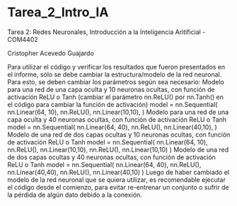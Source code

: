 # Tarea_2_Intro_IA

Tarea 2: Redes Neuronales, Introducción a la Inteligencia Aritificial - COM4402

Cristopher Acevedo Guajardo <br>


Para utilizar el código y verificar los resultados que fueron presentados en el informe, sólo se debe cambiar la estructura/modelo de la red neuronal.
Para esto, se deben cambiar los parámetros según sea necesario:
Modelo para una red de una capa oculta y 10 neuronas ocultas, con función de activación ReLU o Tanh (cambiar el parámetro nn.ReLU() por nn.Tanh() en el código para cambiar la función de activación)
model = nn.Sequential(
          nn.Linear(64, 10),
          nn.ReLU(),
          nn.Linear(10,10),
        )
Modelo para una red de una capa oculta y 40 neuronas ocultas, con función de activación ReLU o Tanh
model = nn.Sequential(
          nn.Linear(64, 40),
          nn.ReLU(),
          nn.Linear(40,10),
        )
Modelo de una red de dos capas ocultas y 10 neuronas ocultas, con función de activación ReLU o Tanh
model = nn.Sequential(
          nn.Linear(64, 10),
          nn.ReLU(),
          nn.Linear(10,10),
          nn.ReLU(),
          nn.Linear(10,10)
        )
Modelo de una red de dos capas ocultas y 40 neuronas ocultas, con función de activación ReLU o Tanh
model = nn.Sequential(
          nn.Linear(64, 40),
          nn.ReLU(),
          nn.Linear(40,40),
          nn.ReLU(),
          nn.Linear(40,10)
        )
Luego de haber cambiado el modelo de la red neuronal que se quiera utilizar, es recomendable ejecutar el código desde el comienzo, para evitar re-entrenar un conjunto o sufrir de la pérdida de algún dato debido a la conexión.
